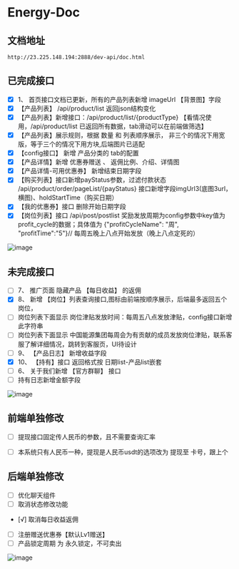 # Energy-Doc

## 文档地址
```
http://23.225.148.194:2888/dev-api/doc.html
```

## 已完成接口
- [x] 1、 首页接口文档已更新，所有的产品列表新增 imageUrl 【背景图】字段
- [x] 【产品列表】 /api/product/list 返回json结构变化
- [x] 【产品列表】新增接口：/api/product/list/{productType}   【看情况使用，/api/product/list 已返回所有数据，tab滑动可以在前端做筛选】
- [x] 【产品列表】展示规则，根据 数量 和 列表顺序展示， 非三个的情况下用宽版，等于三个的情况下用方块,后端图片已适配
- [x] 【config接口】 新增 产品分类的 tab的配置
- [x] 【产品详情】新增 优惠券赠送 、 返佣比例、介绍、详情图
- [x] 【产品详情-可用优惠券】 新增结束日期字段
- [x] 【购买列表】接口新增payStatus参数，过滤付款状态 /api/product/order/pageList/{payStatus}  接口新增字段imgUrl3(底图3url，横图)、holdStartTime（购买日期）
- [x] 【我的优惠券】接口 删除开始日期字段
- [x] 【岗位列表】接口 /api/post/postlist 奖励发放周期为config参数中key值为profit_cycle的数据；具体值为 {"profitCycleName": "周", "profitTime":"5"}// 每周五晚上八点开始发放（晚上八点定死的）

![image](https://user-images.githubusercontent.com/37478475/177053247-7b1df513-c2e0-42aa-92a3-03f50071c491.png)

## 未完成接口



- [ ] 7、 推广页面 隐藏产品 【每日收益】 的返佣 
- [x] 8、 新增 【岗位】列表查询接口,图标由前端按顺序展示，后端最多返回五个岗位，
- [ ] 岗位列表下面显示 岗位津贴发放时间：每周五八点发放津贴，config接口新增此字符串
- [ ] 岗位列表下面显示 中国能源集团每周会为有贡献的成员发放岗位津贴，联系客服了解详细情况，跳转到客服页，UI待设计
- [ ] 9、 【产品日志】 新增收益字段
- [x] 10、 【持有】接口 返回格式按 日期list-产品list嵌套
- [ ] 6、 关于我们新增 【官方群聊】 接口
- [ ] 持有日志新增金额字段

![image](https://user-images.githubusercontent.com/106216124/177014681-09aa9e87-dfaf-4b92-b2e4-019935999944.png)


## 前端单独修改
- [ ] 提现接口固定传人民币的参数，且不需要查询汇率
- [ ] 本系统只有人民币一种，提现是人民币usdt的选项改为 提现至 卡号，跟上个


## 后端单独修改
- [ ] 优化聊天组件
- [ ] 取消状态修改功能
- [√] 取消每日收益返佣
- [ ] 注册赠送优惠券【默认Lv1赠送】
- [ ] 产品锁定周期 为 永久锁定，不可卖出

![image](https://user-images.githubusercontent.com/106216124/176252621-2edcf538-1618-47fb-9841-069bf9697c22.png)

